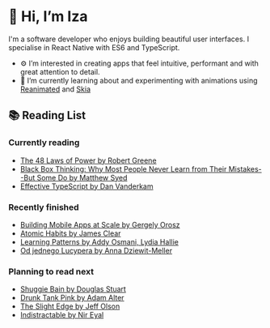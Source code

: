 # 👋 Hi, I’m Iza

I'm a software developer who enjoys building beautiful user interfaces. I specialise in React Native with ES6 and TypeScript.

- ⚙️ I’m interested in creating apps that feel intuitive, performant and with great attention to detail.
- 🌱 I’m currently learning about and experimenting with animations using [Reanimated](https://docs.swmansion.com/react-native-reanimated/) and [Skia](https://github.com/Shopify/react-native-skia)


## 📚 Reading List

### Currently reading

* [The 48 Laws of Power by Robert Greene](https://assets.literal.club/4/ckpptwabn1143271givhm0ndcyt.jpg)
* [Black Box Thinking: Why Most People Never Learn from Their Mistakes--But Some Do by Matthew Syed](https://assets.literal.club/2/ckpsnmxv6121401rjm86qamzxk.jpg)
* [Effective TypeScript by Dan Vanderkam](https://assets.literal.club/cover/1/ckrp10nym931824178f5lnpr6ze.jpg)

### Recently finished

* [Building Mobile Apps at Scale by Gergely Orosz](https://assets.literal.club/2/cktj9ian6191682a57a277qh3fs.jpg)
* [Atomic Habits by James Clear](https://assets.literal.club/4/cketre3ej30699jm0ydhd11wrq.jpg)
* [Learning Patterns by Addy Osmani, Lydia Hallie](http://books.google.com/books/content?id=BnJLEAAAQBAJ&printsec=frontcover&img=1&zoom=1&source=gbs_api)
* [Od jednego Lucypera by Anna Dziewit-Meller](https://assets.literal.club/4/ckt1wj6lt283859557ao2xx2ua2.jpg)

### Planning to read next

* [Shuggie Bain by Douglas Stuart](https://assets.literal.club/4/ckmca27b422511kklhvlghgqf.jpg)
* [Drunk Tank Pink by Adam Alter](https://assets.literal.club/1/ckrukvxfo1136441esvrydrclkh.jpg)
* [The Slight Edge by Jeff Olson](https://assets.literal.club/4/ckruk88kg1086001esvrdutzmxe.jpg)
* [Indistractable by Nir Eyal](https://assets.literal.club/4/ckpipam7501003wlirhmcui8y.jpg)

